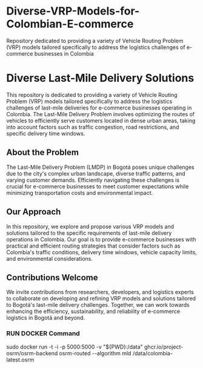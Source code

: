 # Diverse-VRP-Models-for-Colombian-E-commerce
Repository dedicated to providing a variety of Vehicle Routing Problem (VRP) models tailored specifically to address the logistics challenges of e-commerce businesses in Colombia

# Diverse Last-Mile Delivery Solutions 

This repository is dedicated to providing a variety of Vehicle Routing Problem (VRP) models tailored specifically to address the logistics challenges of last-mile deliveries for e-commerce businesses operating in Colombia. The Last-Mile Delivery Problem involves optimizing the routes of vehicles to efficiently serve customers located in dense urban areas, taking into account factors such as traffic congestion, road restrictions, and specific delivery time windows.

## About the Problem
The Last-Mile Delivery Problem (LMDP) in Bogotá poses unique challenges due to the city's complex urban landscape, diverse traffic patterns, and varying customer demands. Efficiently navigating these challenges is crucial for e-commerce businesses to meet customer expectations while minimizing transportation costs and environmental impact.

## Our Approach
In this repository, we explore and propose various VRP models and solutions tailored to the specific requirements of last-mile delivery operations in Colombia. Our goal is to provide e-commerce businesses with practical and efficient routing strategies that consider factors such as Colombia's traffic conditions, delivery time windows, vehicle capacity limits, and environmental considerations.

## Contributions Welcome
We invite contributions from researchers, developers, and logistics experts to collaborate on developing and refining VRP models and solutions tailored to Bogotá's last-mile delivery challenges. Together, we can work towards enhancing the efficiency, sustainability, and reliability of e-commerce logistics in Bogotá and beyond.

### RUN DOCKER Command
sudo docker run -t -i -p 5000:5000 -v "${PWD}:/data" ghcr.io/project-osrm/osrm-backend osrm-routed --algorithm mld /data/colombia-latest.osrm
